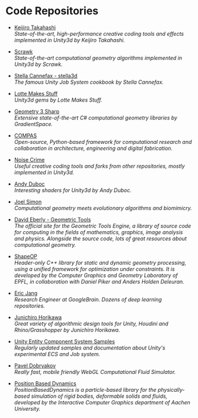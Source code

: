 Code Repositories
======

* [Keijiro Takahashi](https://github.com/keijiro)
_</br> State-of-the-art, high-performance creative coding tools and effects implemented in Unity3d by Keijiro Takahashi._

* [Scrawk](https://github.com/Scrawk)
_</br> State-of-the-art computational geometry algorithms implemented in Unity3d by Scrawk._

* [Stella Cannefax - stella3d](https://github.com/stella3d)
_</br> The famous Unity Job System cookbook by Stella Cannefax._

* [Lotte Makes Stuff](https://github.com/LotteMakesStuff)
_</br> Unity3d gems by Lotte Makes Stuff._

* [Geometry 3 Sharp](https://github.com/gradientspace/geometry3Sharp)
_</br> Extensive state-of-the-art C# computational geometry libraries by GradientSpace._

* [COMPAS](https://github.com/compas-dev/compas) 
_</br> Open-source, Python-based framework for computational research and collaboration in architecture, engineering and digital fabrication._

* [Noise Crime](https://github.com/noisecrime)
_</br> Useful creative coding tools and forks from other repositories, mostly implemented in Unity3d._

* [Andy Duboc](https://github.com/andydbc)
_</br> Interesting shaders for Unity3d by Andy Duboc._

* [Joel Simon](https://github.com/joel-simon)
_</br> Computational geometry meets evolutionary algorithms and biomimicry._

* [David Eberly - Geometric Tools](https://www.geometrictools.com/index.html)
_</br> The official site for the Geometric Tools Engine, a library of source code for computing in the fields of mathematics, graphics, image analysis and physics. Alongside the source code, lots of great resources about computational geometry._

* [ShapeOP](https://www.shapeop.org/index.php)
_</br> Header-only C++ library for static and dynamic geometry processing, using a unified framework for optimization under constraints. It is developed by the Computer Graphics and Geometry Laboratory of EPFL, in collaboration with Daniel Piker and Anders Holden Deleuran._

* [Eric Jang](https://github.com/ericjang)
_</br> Research Engineer at GoogleBrain. Dozens of deep learning repositories._

* [Junichiro Horikawa](https://github.com/jhorikawa)
_</br> Great variety of algorithmic design tools for Unity, Houdini and Rhino/Grasshopper by Junichiro Horikawa._

* [Unity Entity Component System Samples](https://github.com/Unity-Technologies/EntityComponentSystemSamples)
_</br> Regularly updated samples and documentation about Unity's experimental ECS and Job system._

* [Pavel Dobryakov](https://github.com/PavelDoGreat)
_</br> Really fast, mobile friendly WebGL Computational Fluid Simulator._

* [Position Based Dynamics](https://github.com/InteractiveComputerGraphics/PositionBasedDynamics)<br/>
_PositionBasedDynamics is a particle-based library for the physically-based simulation of rigid bodies, deformable solids and fluids, developed by the Interactive Computer Graphics department of Aachen University._
